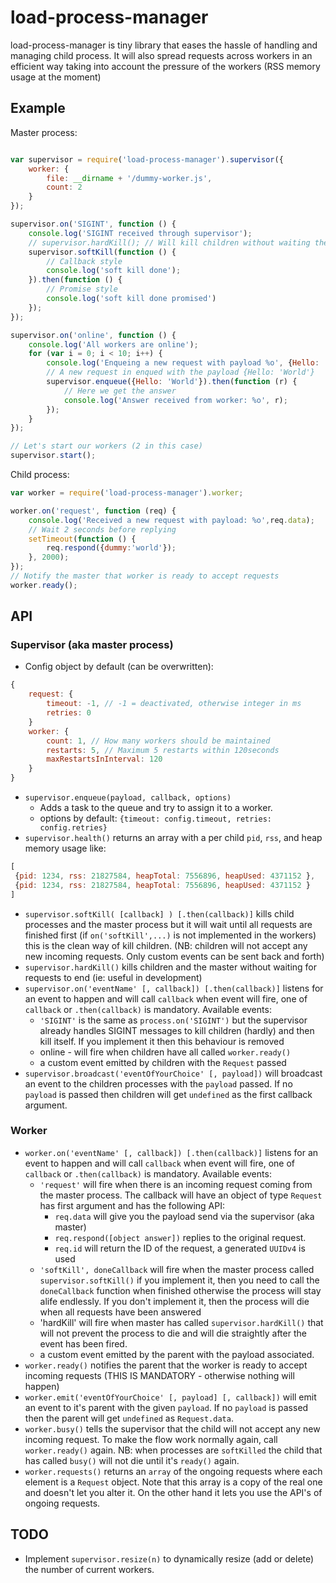 # load-process-manager

load-process-manager is tiny library that eases the hassle of handling and managing child process. It will also spread
requests across workers in an efficient way taking into account the pressure of the workers (RSS memory usage at the moment)

## Example

Master process:
```js

var supervisor = require('load-process-manager').supervisor({
    worker: {
        file: __dirname + '/dummy-worker.js',
        count: 2
    }
});

supervisor.on('SIGINT', function () {
    console.log('SIGINT received through supervisor');
    // supervisor.hardKill(); // Will kill children without waiting them to end their requests
    supervisor.softKill(function () {
        // Callback style
        console.log('soft kill done');
    }).then(function () {
        // Promise style
        console.log('soft kill done promised')
    });
});

supervisor.on('online', function () {
    console.log('All workers are online');
    for (var i = 0; i < 10; i++) {
        console.log('Enqueing a new request with payload %o', {Hello: 'World'});
        // A new request in enqued with the payload {Hello: 'World'}
        supervisor.enqueue({Hello: 'World'}).then(function (r) {
            // Here we get the answer
            console.log('Answer received from worker: %o', r);
        });
    }
});

// Let's start our workers (2 in this case)
supervisor.start();
```

Child process:
```js
var worker = require('load-process-manager').worker;

worker.on('request', function (req) {
    console.log('Received a new request with payload: %o',req.data);
    // Wait 2 seconds before replying
    setTimeout(function () {
        req.respond({dummy:'world'});
    }, 2000);
});
// Notify the master that worker is ready to accept requests
worker.ready();
```

## API
### Supervisor (aka master process)
 * Config object by default (can be overwritten):
```js
{
    request: {
        timeout: -1, // -1 = deactivated, otherwise integer in ms
        retries: 0
    }
    worker: {
        count: 1, // How many workers should be maintained
        restarts: 5, // Maximum 5 restarts within 120seconds
        maxRestartsInInterval: 120
    }
}
```
 * `supervisor.enqueue(payload, callback, options)`
   * Adds a task to the queue and try to assign it to a worker.
   * options by default: `{timeout: config.timeout, retries: config.retries}`
 * `supervisor.health()` returns an array with a per child `pid`, `rss`, and heap memory usage like:
```js
[
 {pid: 1234, rss: 21827584, heapTotal: 7556896, heapUsed: 4371152 },
 {pid: 1234, rss: 21827584, heapTotal: 7556896, heapUsed: 4371152 }
]
```
 * `supervisor.softKill( [callback] ) [.then(callback)]` kills child processes and the master process but it will wait until all requests are finished first (if `on('softKill',...)` is not implemented in the workers) this is the clean way of kill children. (NB: children will not accept any new incoming requests. Only custom events can be sent back and forth)
 * `supervisor.hardKill()` kills children and the master without waiting for requests to end (ie: useful in development)
 * `supervisor.on('eventName' [, callback]) [.then(callback)]` listens for an event to happen and will call `callback` when event will fire, one of `callback` or `.then(callback)` is mandatory. Available events:
   * `'SIGINT'` is the same as `process.on('SIGINT')` but the supervisor already handles SIGINT messages to kill children (hardly) and then kill itself. If you implement it then this behaviour is removed
   * online - will fire when children have all called `worker.ready()`
   * a custom event emitted by children with the `Request` passed
 * `supervisor.broadcast('eventOfYourChoice' [, payload])` will broadcast an event to the children processes with the `payload` passed. If no `payload` is passed then children will get `undefined` as the first callback argument.

### Worker
 * `worker.on('eventName' [, callback]) [.then(callback)]` listens for an event to happen and will call `callback` when event will fire, one of `callback` or `.then(callback)` is mandatory. Available events:
   * `'request'` will fire when there is an incoming request coming from the master process. The callback will have an object of type `Request` has first argument and has the following API:
     * `req.data` will give you the payload send via the supervisor (aka master)
     * `req.respond([object answer])` replies to the original request.
     * `req.id` will return the ID of the request, a generated `UUIDv4` is used
    * `'softKill', doneCallback` will fire when the master process called `supervisor.softKill()` if you implement it, then you need to call the `doneCallback` function when finished otherwise the process will stay alife endlessly. If you don't implement it, then the process will die when all requests have been answered
    * 'hardKill' will fire when master has called `supervisor.hardKill()` that will not prevent the process to die and will die straightly after the event has been fired.
    * a custom event emitted by the parent with the payload associated.
  * `worker.ready()` notifies the parent that the worker is ready to accept incoming requests (THIS IS MANDATORY - otherwise nothing will happen)
  * `worker.emit('eventOfYourChoice' [, payload] [, callback])` will emit an event to it's parent with the given `payload`. If no `payload` is passed then the parent will get `undefined` as `Request.data`.
  * `worker.busy()` tells the supervisor that the child will not accept any new incoming request. To make the flow work normally again, call `worker.ready()` again. NB: when processes are `softKilled` the child that has called `busy()` will not die until it's `ready()` again.
  * `worker.requests()` returns an `array` of the ongoing requests where each element is a `Request` object. Note that this array is a copy of the real one and doesn't let you alter it. On the other hand it lets you use the API's of ongoing requests.

## TODO
 * Implement `supervisor.resize(n)` to dynamically resize (add or delete) the number of current workers.